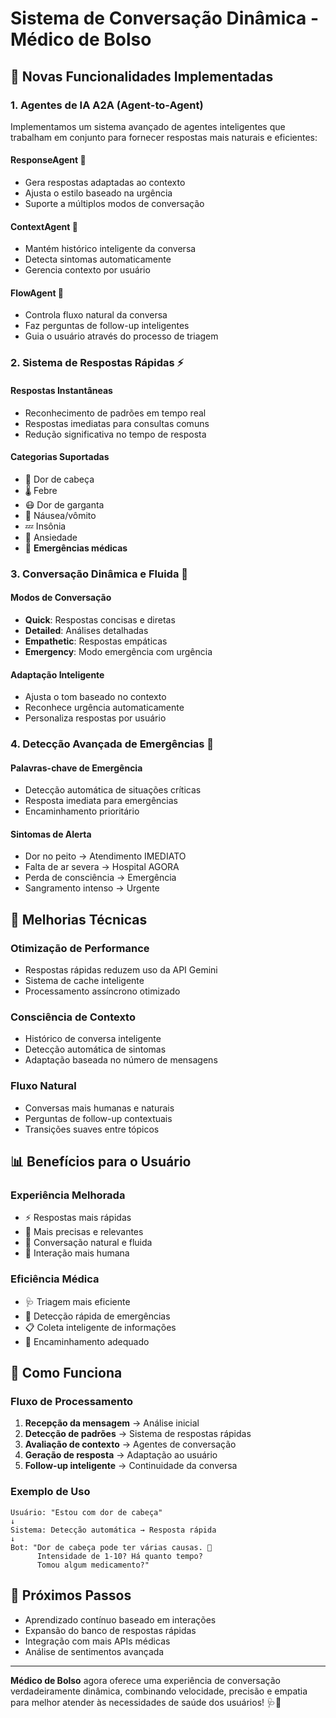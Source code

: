 # Sistema de Conversação Dinâmica - Médico de Bolso

## 🚀 Novas Funcionalidades Implementadas

### 1. Agentes de IA A2A (Agent-to-Agent)

Implementamos um sistema avançado de agentes inteligentes que trabalham em conjunto para fornecer respostas mais naturais e eficientes:

#### **ResponseAgent** 🤖
- Gera respostas adaptadas ao contexto
- Ajusta o estilo baseado na urgência
- Suporte a múltiplos modos de conversação

#### **ContextAgent** 🧠
- Mantém histórico inteligente da conversa
- Detecta sintomas automaticamente
- Gerencia contexto por usuário

#### **FlowAgent** 🔄
- Controla fluxo natural da conversa
- Faz perguntas de follow-up inteligentes
- Guia o usuário através do processo de triagem

### 2. Sistema de Respostas Rápidas ⚡

#### **Respostas Instantâneas**
- Reconhecimento de padrões em tempo real
- Respostas imediatas para consultas comuns
- Redução significativa no tempo de resposta

#### **Categorias Suportadas**
- 🤕 Dor de cabeça
- 🌡️ Febre
- 😷 Dor de garganta
- 🤢 Náusea/vômito
- 💤 Insônia
- 💙 Ansiedade
- 🚨 **Emergências médicas**

### 3. Conversação Dinâmica e Fluida 💬

#### **Modos de Conversação**
- **Quick**: Respostas concisas e diretas
- **Detailed**: Análises detalhadas
- **Empathetic**: Respostas empáticas
- **Emergency**: Modo emergência com urgência

#### **Adaptação Inteligente**
- Ajusta o tom baseado no contexto
- Reconhece urgência automaticamente
- Personaliza respostas por usuário

### 4. Detecção Avançada de Emergências 🚨

#### **Palavras-chave de Emergência**
- Detecção automática de situações críticas
- Resposta imediata para emergências
- Encaminhamento prioritário

#### **Sintomas de Alerta**
- Dor no peito → Atendimento IMEDIATO
- Falta de ar severa → Hospital AGORA
- Perda de consciência → Emergência
- Sangramento intenso → Urgente

## 🔧 Melhorias Técnicas

### **Otimização de Performance**
- Respostas rápidas reduzem uso da API Gemini
- Sistema de cache inteligente
- Processamento assíncrono otimizado

### **Consciência de Contexto**
- Histórico de conversa inteligente
- Detecção automática de sintomas
- Adaptação baseada no número de mensagens

### **Fluxo Natural**
- Conversas mais humanas e naturais
- Perguntas de follow-up contextuais
- Transições suaves entre tópicos

## 📊 Benefícios para o Usuário

### **Experiência Melhorada**
- ⚡ Respostas mais rápidas
- 🎯 Mais precisas e relevantes
- 💬 Conversação natural e fluida
- 🤝 Interação mais humana

### **Eficiência Médica**
- 🩺 Triagem mais eficiente
- 🚨 Detecção rápida de emergências
- 📋 Coleta inteligente de informações
- 🎯 Encaminhamento adequado

## 🚀 Como Funciona

### **Fluxo de Processamento**
1. **Recepção da mensagem** → Análise inicial
2. **Detecção de padrões** → Sistema de respostas rápidas
3. **Avaliação de contexto** → Agentes de conversação
4. **Geração de resposta** → Adaptação ao usuário
5. **Follow-up inteligente** → Continuidade da conversa

### **Exemplo de Uso**
```
Usuário: "Estou com dor de cabeça"
↓
Sistema: Detecção automática → Resposta rápida
↓
Bot: "Dor de cabeça pode ter várias causas. 🤕 
      Intensidade de 1-10? Há quanto tempo? 
      Tomou algum medicamento?"
```

## 🔮 Próximos Passos

- Aprendizado contínuo baseado em interações
- Expansão do banco de respostas rápidas
- Integração com mais APIs médicas
- Análise de sentimentos avançada

---

**Médico de Bolso** agora oferece uma experiência de conversação verdadeiramente dinâmica, combinando velocidade, precisão e empatia para melhor atender às necessidades de saúde dos usuários! 🩺💙